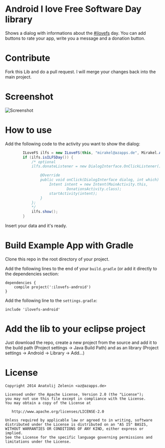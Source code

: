 # Android I love Free Software Day library

Shows a dialog with informations about the [#ilovefs](https://fsfe.org/campaigns/ilovefs/) day. You can add buttons to rate your app, write you a message and a donation button.

# Contribute

Fork this Lib and do a pull request. I will merge your changes back into the main project.

# Screenshot

![Screenshot](https://raw.github.com/azapps/ilovefs-android/master/screenshot.png)

# How to use
Add the following code to the activity you want to show the dialog:
```java
		ILoveFS ilfs = new ILoveFS(this, "mirakel@azapps.de", Mirakel.APK_NAME);
		if (ilfs.isILFSDay()) {
            /* optional
			ilfs.donateListener = new DialogInterface.OnClickListener() {

				@Override
				public void onClick(DialogInterface dialog, int which) {
					Intent intent = new Intent(MainActivity.this,
							DonationsActivity.class);
					startActivity(intent);
				}
			};
            */
			ilfs.show();
		}
```

Insert your data and it's ready.

# Build Example App with Gradle

Clone this repo in the root directory of your project.

Add the following lines to the end of your `build.gradle` (or add it directly to the dependencies section:
```
dependencies {
    compile project(':ilovefs-android')
}
```

Add the following line to the `settings.gradle`:
```
include 'ilovefs-android'
```


# Add the lib to your eclipse project

Just download the repo, create a new project from the source and add it to the build path (Project settings -> Java Build Path) and as an library (Project settings -> Android -> Library -> Add…)

# License

    Copyright 2014 Anatolij Zelenin <az@azapps.de>

    Licensed under the Apache License, Version 2.0 (the "License");
    you may not use this file except in compliance with the License.
    You may obtain a copy of the License at

       http://www.apache.org/licenses/LICENSE-2.0

    Unless required by applicable law or agreed to in writing, software
    distributed under the License is distributed on an "AS IS" BASIS,
    WITHOUT WARRANTIES OR CONDITIONS OF ANY KIND, either express or implied.
    See the License for the specific language governing permissions and
    limitations under the License.
